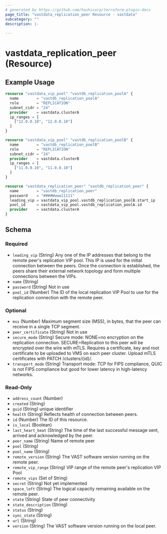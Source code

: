 ```yaml
---
# generated by https://github.com/hashicorp/terraform-plugin-docs
page_title: "vastdata_replication_peer Resource - vastdata"
subcategory: ""
description: |-
  
---
```


# vastdata_replication_peer (Resource)



## Example Usage

```terraform
resource "vastdata_vip_pool" "vastdb_replication_poolA" {
  name        = "vastdb_replication_poolA"
  role        = "REPLICATION"
  subnet_cidr = "24"
  provider    = vastdata.clusterA
  ip_ranges = [
    ["12.0.0.10", "12.0.0.10"]
  ]
}

resource "vastdata_vip_pool" "vastdb_replication_poolB" {
  name        = "vastdb_replication_poolB"
  role        = "REPLICATION"
  subnet_cidr = "24"
  provider    = vastdata.clusterB
  ip_ranges = [
    ["11.0.0.10", "11.0.0.10"]
  ]
}

resource "vastdata_replication_peer" "vastdb_replication_peer" {
  name        = "vastdb_replication_peer"
  password    = "####Wwww11111"
  leading_vip = vastdata_vip_pool.vastdb_replication_poolB.start_ip
  pool_id     = vastdata_vip_pool.vastdb_replication_poolA.id
  provider    = vastdata.clusterA
}
```

<!-- schema generated by tfplugindocs -->
## Schema

### Required

- `leading_vip` (String) Any one of the IP addresses that belong to the remote peer's replication VIP pool. This IP is used for the initial connection between the peers. Once the connection is established, the peers share their external network topology and form multiple connections between the VIPs.
- `name` (String)
- `password` (String) Not in use
- `pool_id` (Number) The ID of the local replication VIP Pool to use for the replication connection with the remote peer.

### Optional

- `mss` (Number) Maximum segment size (MSS), in bytes, that the peer can receive in a single TCP segment.
- `peer_certificate` (String) Not in use
- `secure_mode` (String) Secure mode: NONE=no encryption on the replication connection. SECURE=Replication to this peer will be encrypted over the wire with mTLS. Requires a certificate, key and root certificate to be uploaded to VMS on each peer cluster. Upload mTLS certificates with PATCH /clusters/{id}/.
- `transport_mode` (String) Transport mode: TCP for FIPS compliance, QUIC is not FIPS compliance but good for lower latency in high-latency networks.

### Read-Only

- `address_count` (Number)
- `created` (String)
- `guid` (String) unique identifier
- `health` (String) Reflects health of connection between peers.
- `id` (Number) The ID of this resource.
- `is_local` (Boolean)
- `last_heart_beat` (String) The time of the last successful message sent, arrived and acknowledged by the peer.
- `peer_name` (String) Name of remote peer
- `pool` (String)
- `pool_name` (String)
- `remote_version` (String) The VAST software version running on the remote peer.
- `remote_vip_range` (String) VIP range of the remote peer's replication VIP Pool
- `remote_vips` (Set of String)
- `secret` (String) Not yet implemented
- `space_left` (String) The logical capacity remaining available on the remote peer.
- `state` (String) State of peer connectivity
- `state_description` (String)
- `status` (String)
- `sync_state` (String)
- `url` (String)
- `version` (String) The VAST software version running on the local peer.
